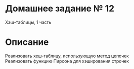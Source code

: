 # Домашнее задание № 12
Хэш-таблицы, 1 часть

# Описание
Реализовать хеш-таблицу, использующую метод цепочек  
Реализовать функцию Пирсона для хэширования строчек 
